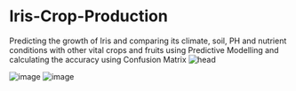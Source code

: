 # Iris-Crop-Production
Predicting the growth of Iris and comparing its climate, soil, PH and nutrient conditions with other vital crops and fruits using Predictive Modelling 
and calculating the accuracy using Confusion Matrix 
![head](https://user-images.githubusercontent.com/51900501/142816886-3f762505-3f86-4a39-b82b-92209a6ac9cf.png)

![image](https://user-images.githubusercontent.com/51900501/142816802-4c2b1482-4017-4fc1-8f38-3ae22c9c315b.png)
![image](https://user-images.githubusercontent.com/51900501/142816819-69ada9bd-6ef3-4bec-9949-af99ac55afac.png)

